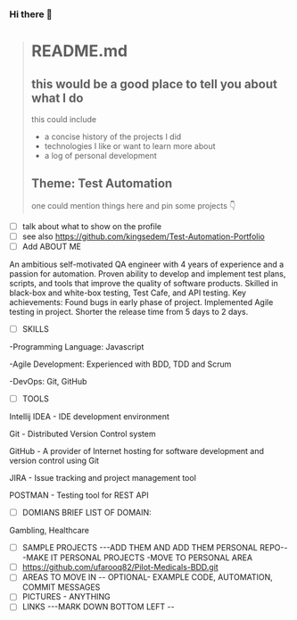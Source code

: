 ### Hi there 👋

<!--
**ufarooq82/ufarooq82** is a ✨ _special_ ✨ repository because its `README.md` (this file) appears on your GitHub profile.

Here are some ideas to get you started:

- 🔭 I’m currently working on ...
- 🌱 I’m currently learning ...
- 👯 I’m looking to collaborate on ...
- 🤔 I’m looking for help with ...
- 💬 Ask me about ...
- 📫 How to reach me: ...
- 😄 Pronouns: ...
- ⚡ Fun fact: ...
-->


> # README.md
> ## this would be a good place to tell you about what I do
> this could include 
> * a concise history of the projects I did
> * technologies I like or want to learn more about
> * a log of personal development
> 
> ## Theme: Test Automation
> one could mention things here and pin some projects 👇

* [ ] talk about what to show on the profile
* [ ] see also https://github.com/kingsedem/Test-Automation-Portfolio
* [ ] Add ABOUT ME
 
An ambitious self-motivated QA engineer with 4 years of experience and a passion for automation. Proven ability to develop and implement test plans, scripts, and tools that improve the quality of software products. Skilled in black-box and white-box testing, Test Cafe, and API testing. Key achievements: Found bugs in early phase of project. Implemented Agile testing in project. Shorter the release time from 5 days to 2 days.

* [ ] SKILLS
      
-Programming Language: Javascript

-Agile Development: Experienced with BDD, TDD and Scrum

-DevOps: Git, GitHub

* [ ] TOOLS

Intellij IDEA - IDE development environment

Git - Distributed Version Control system

GitHub - A provider of Internet hosting for software development and version control using Git

JIRA - Issue tracking and project management tool

POSTMAN - Testing tool for REST API

* [ ] DOMIANS BRIEF LIST OF DOMAIN:

Gambling, Healthcare

* [ ] SAMPLE PROJECTS ---ADD THEM AND ADD THEM PERSONAL REPO---MAKE IT PERSONAL PROJECTS -MOVE TO PERSONAL AREA
* [ ] https://github.com/ufarooq82/Pilot-Medicals-BDD.git
* [ ] AREAS TO MOVE IN -- OPTIONAL- EXAMPLE CODE, AUTOMATION, COMMIT MESSAGES 
* [ ] PICTURES - ANYTHING
* [ ] LINKS ---MARK DOWN BOTTOM LEFT --
